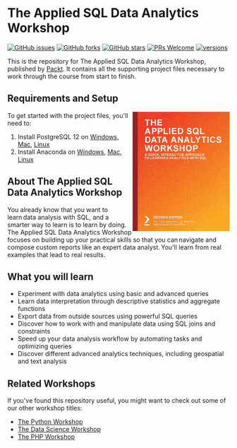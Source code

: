 # The Applied SQL Data Analytics Workshop
[![GitHub issues](https://img.shields.io/github/issues/PacktWorkshops/The-Applied-SQL-Data-Analytics-Workshop.svg)](https://github.com/PacktWorkshops/The-Applied-SQL-Data-Analytics-Workshop/issues)
[![GitHub forks](https://img.shields.io/github/forks/PacktWorkshops/The-Applied-SQL-Data-Analytics-Workshop.svg)](https://github.com/PacktWorkshops/The-Applied-SQL-Data-Analytics-Workshop/network)
[![GitHub stars](https://img.shields.io/github/stars/PacktWorkshops/The-Applied-SQL-Data-Analytics-Workshop.svg)](https://github.com/PacktWorkshops/The-Applied-SQL-Data-Analytics-Workshop/stargazers)
[![PRs Welcome](https://img.shields.io/badge/PRs-welcome-brightgreen.svg)](https://github.com/PacktWorkshops/The-Applied-SQL-Data-Analytics-Workshop/pulls)
[![versions](https://img.shields.io/pypi/pyversions/pybadges.svg)](https://www.python.org/downloads/)

This is the repository for The Applied SQL Data Analytics Workshop, published by [Packt](https://www.packtpub.com/?utm_source=github). It contains all the supporting project files necessary to work through the course from start to finish.

## Requirements and Setup
<img src="https://github.com/PacktWorkshops/Workshop-Covers/blob/master/The%20Applied%20SQL%20Data%20Analytics%20Workshop.png" alt="The Data Science Workshop" height="270px" width="220px" align="right" this.target="_blank">

To get started with the project files, you'll need to:
1. Install PostgreSQL 12 on [Windows](https://www.postgresql.org/download/windows/), [Mac](https://www.postgresql.org/download/macosx/), [Linux](https://www.postgresql.org/download/linux/)
2. Install Anaconda on [Windows](https://www.anaconda.com/distribution/#windows), [Mac](https://www.anaconda.com/distribution/#macos), [Linux](https://www.anaconda.com/distribution/#linux)

## About The Applied SQL Data Analytics Workshop
You already know that you want to learn data analysis with SQL, and a smarter way to learn is to learn by doing. The Applied SQL Data Analytics Workshop focuses on building up your practical skills so that you can navigate and compose custom reports like an expert data analyst. You'll learn from real examples that lead to real results.  

## What you will learn
* Experiment with data analytics using basic and advanced queries
* Learn data interpretation through descriptive statistics and aggregate functions
* Export data from outside sources using powerful SQL queries
* Discover how to work with and manipulate data using SQL joins and constraints
* Speed up your data analysis workflow by automating tasks and optimizing queries
* Discover different advanced analytics techniques, including geospatial and text analysis

## Related Workshops
If you've found this repository useful, you might want to check out some of our other workshop titles:
* [The Python Workshop](https://courses.packtpub.com/courses/python?utm_source=github&utm_medium=repository&utm_campaign=9781839218859&utm_term=Python&utm_content=The%20Python%20Workshop)
* [The Data Science Workshop](https://courses.packtpub.com/courses/data-science?utm_source=github&utm_medium=repository&utm_campaign=9781838981266&utm_term=Data%20Science&utm_content=The%20Data%20Science%20Workshop)
* [The PHP Workshop](https://courses.packtpub.com/courses/php?utm_source=github&utm_medium=repository&utm_campaign=9781838648916&utm_term=PHP&utm_content=The%20PHP%20Workshop)


